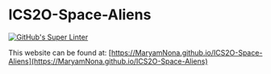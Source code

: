 # ICS2O-Space-Aliens
[![GitHub's Super Linter](https://github.com/MaryamNona/ICS2O-Space-Aliens/workflows/GitHub's%20Super%20Linter/badge.svg)](https://github.com/MaryamNona/ICS2O-Space-Aliens/actions)

This website can be found at: [https://MaryamNona.github.io/ICS2O-Space-Aliens](https://MaryamNona.github.io/ICS2O-Space-Aliens)